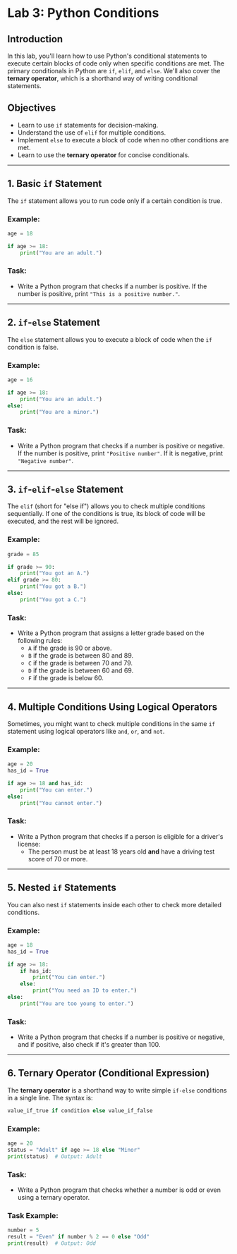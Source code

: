 
# Lab 3: Python Conditions

## Introduction
In this lab, you'll learn how to use Python's conditional statements to execute certain blocks of code only when specific conditions are met. The primary conditionals in Python are `if`, `elif`, and `else`. We'll also cover the **ternary operator**, which is a shorthand way of writing conditional statements.

## Objectives
- Learn to use `if` statements for decision-making.
- Understand the use of `elif` for multiple conditions.
- Implement `else` to execute a block of code when no other conditions are met.
- Learn to use the **ternary operator** for concise conditionals.

---

## 1. **Basic `if` Statement**

The `if` statement allows you to run code only if a certain condition is true.

### Example:
```python
age = 18

if age >= 18:
    print("You are an adult.")
```

### Task:
- Write a Python program that checks if a number is positive. If the number is positive, print `"This is a positive number."`.

---

## 2. **`if`-`else` Statement**

The `else` statement allows you to execute a block of code when the `if` condition is false.

### Example:
```python
age = 16

if age >= 18:
    print("You are an adult.")
else:
    print("You are a minor.")
```

### Task:
- Write a Python program that checks if a number is positive or negative. If the number is positive, print `"Positive number"`. If it is negative, print `"Negative number"`.

---

## 3. **`if`-`elif`-`else` Statement**

The `elif` (short for "else if") allows you to check multiple conditions sequentially. If one of the conditions is true, its block of code will be executed, and the rest will be ignored.

### Example:
```python
grade = 85

if grade >= 90:
    print("You got an A.")
elif grade >= 80:
    print("You got a B.")
else:
    print("You got a C.")
```

### Task:
- Write a Python program that assigns a letter grade based on the following rules:
  - `A` if the grade is 90 or above.
  - `B` if the grade is between 80 and 89.
  - `C` if the grade is between 70 and 79.
  - `D` if the grade is between 60 and 69.
  - `F` if the grade is below 60.

---

## 4. **Multiple Conditions Using Logical Operators**

Sometimes, you might want to check multiple conditions in the same `if` statement using logical operators like `and`, `or`, and `not`.

### Example:
```python
age = 20
has_id = True

if age >= 18 and has_id:
    print("You can enter.")
else:
    print("You cannot enter.")
```

### Task:
- Write a Python program that checks if a person is eligible for a driver's license:
  - The person must be at least 18 years old **and** have a driving test score of 70 or more.

---

## 5. **Nested `if` Statements**

You can also nest `if` statements inside each other to check more detailed conditions.

### Example:
```python
age = 18
has_id = True

if age >= 18:
    if has_id:
        print("You can enter.")
    else:
        print("You need an ID to enter.")
else:
    print("You are too young to enter.")
```

### Task:
- Write a Python program that checks if a number is positive or negative, and if positive, also check if it's greater than 100.

---

## 6. **Ternary Operator (Conditional Expression)**

The **ternary operator** is a shorthand way to write simple `if-else` conditions in a single line. The syntax is:
```python
value_if_true if condition else value_if_false
```

### Example:
```python
age = 20
status = "Adult" if age >= 18 else "Minor"
print(status)  # Output: Adult
```

### Task:
- Write a Python program that checks whether a number is odd or even using a ternary operator.

### Task Example:
```python
number = 5
result = "Even" if number % 2 == 0 else "Odd"
print(result)  # Output: Odd
```

